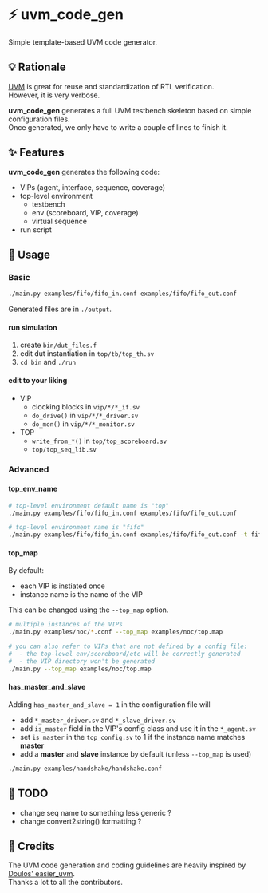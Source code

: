 # ⚡️ uvm_code_gen
Simple template-based UVM code generator.

## 💡 Rationale
[UVM](https://en.wikipedia.org/wiki/Universal_Verification_Methodology) is great for reuse and standardization of RTL verification.  
However, it is very verbose.

**uvm_code_gen** generates a full UVM testbench skeleton based on simple configuration files.  
Once generated, we only have to write a couple of lines to finish it.

## ✨ Features
**uvm_code_gen** generates the following code:
  - VIPs (agent, interface, sequence, coverage)
  - top-level environment
    - testbench
    - env (scoreboard, VIP, coverage)
    - virtual sequence
  - run script

## 🚀 Usage
### Basic
```sh
./main.py examples/fifo/fifo_in.conf examples/fifo/fifo_out.conf
```

Generated files are in `./output`.

#### run simulation
  1. create `bin/dut_files.f`
  1. edit dut instantiation in `top/tb/top_th.sv`
  1. `cd bin` and `./run`

#### edit to your liking
  - VIP
    - clocking blocks in `vip/*/*_if.sv`
    - `do_drive()` in `vip/*/*_driver.sv`
    - `do_mon()` in `vip/*/*_monitor.sv`
  - TOP
    - `write_from_*()` in `top/top_scoreboard.sv`
    - `top/top_seq_lib.sv`

### Advanced
#### top_env_name
```sh
# top-level environment default name is "top"
./main.py examples/fifo/fifo_in.conf examples/fifo/fifo_out.conf

# top-level environment name is "fifo"
./main.py examples/fifo/fifo_in.conf examples/fifo/fifo_out.conf -t fifo
```

#### top_map
By default:
  - each VIP is instiated once
  - instance name is the name of the VIP

This can be changed using the `--top_map` option.
```sh
# multiple instances of the VIPs
./main.py examples/noc/*.conf --top_map examples/noc/top.map

# you can also refer to VIPs that are not defined by a config file:
#  - the top-level env/scoreboard/etc will be correctly generated
#  - the VIP directory won't be generated
./main.py --top_map examples/noc/top.map
```

#### has_master_and_slave
Adding `has_master_and_slave = 1` in the configuration file will
  - add `*_master_driver.sv` and `*_slave_driver.sv`
  - add `is_master` field in the VIP's config class and use it in the `*_agent.sv`
  - set `is_master` in the `top_config.sv` to 1 if the instance name matches **master**
  - add a **master** and **slave** instance by default (unless `--top_map` is used)

```sh
./main.py examples/handshake/handshake.conf
```

## 🚧 TODO
  - change seq name to something less generic ?
  - change convert2string() formatting ?

## 🙏 Credits
The UVM code generation and coding guidelines are heavily inspired by [Doulos' easier_uvm](https://www.doulos.com/knowhow/systemverilog/uvm/easier-uvm/).  
Thanks a lot to all the contributors.
